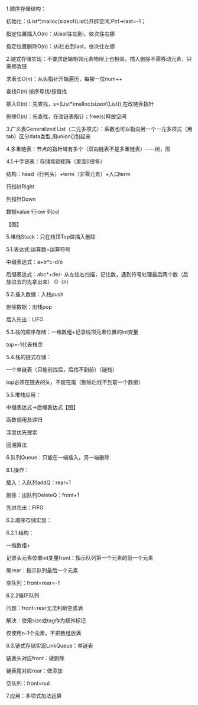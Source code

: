 1.顺序存储结构：

 初始化：(List\*)malloc(sizeof(List))开辟空间;Ptrl-\>last=-1；

 指定位置插入O(n)：从last往左到i，依次往右挪

 指定位置删除O(n)：从i往右到last，依次往左挪

 2.链式存储实现：不要求逻辑相邻元素物理上也相邻，插入删除不需移动元素，只需修改链

 求表长O(n)：从头指针开始遍历，每挪一位num++

 查找O(n):按序号找/按值找

 插入O(n)：先查找，s=(List\*)malloc(sizeof(List)),在改链表指针

 删除O(n)：先查找，在改链表指针；free(s)释放空间

 3.广义表Generalized List（二元多项式）：系数也可以指向另一个一元多项式（用tab）区分data类型,用union{}包起来

 4.多重链表：节点的指针域有多个（双向链表不是多重链表）----树，图

 4.1.十字链表：存储稀疏矩阵（里面0很多）

 结构：head（行列头）+term（非零元素）+入口term

 行指针Right

 列指针Down

 数据value 行row 列col

 【图】

 5.堆栈Stack：只在栈顶Top做插入删除

 5.1.表达式:运算数+运算符号

 中缀表达式：a+b\*c-d/e

 后缀表达式：abc\*+de/- 从左往右扫描，记住数，遇到符号处理最后两个数（后放进去的先拿出来） O（n）

 5.2.插入数据：入栈push

 删除数据：出栈pop

 后入先出：LIFO

 5.3.栈的顺序存储：一维数组+记录栈顶元素位置的int变量

 top=-1代表栈空

 5.4.栈的链式存储：

 一个单链表（只能前找后，后找不到前）（链栈）

 top必须在链表的头，不能在尾（删除后找不到前一个数据）

 5.5.堆栈应用：

 中缀表达式-\>后缀表达式【图】

 函数调用及递归

 深度优先搜索

 回溯算法

 6.队列Queue：只能在一端插入，另一端删除

 6.1.操作：

 插入：入队列addQ：rear+1

 删除：出队列DeleteQ：front+1

 先进先出：FIFO

 6.2.顺序存储实现：

 6.2.1.结构：

 一维数组+

 记录头元素位置int变量front：指示队列第一个元素的前一个元素

 尾rear：指示队列最后一个元素

 空队列：front=rear=-1

 6.2.2循环队列

 问题：front=rear无法判断空或满

 解决：使用size或tag作为额外标记

 仅使用n-1个元素，不把数组放满

 6.3.链式存储实现LinkQueue：单链表

 链表头对应front：做删除

 链表尾对应rear：做添加

 空队列：front=null

 7.应用：多项式加法运算